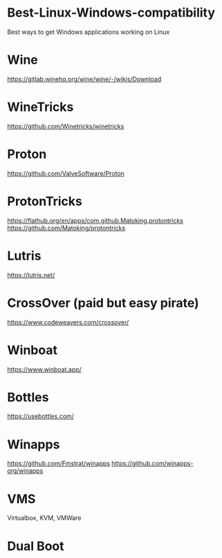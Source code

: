 # Best-Linux-Windows-compatibility
Best ways to get Windows applications working on Linux
# Wine
https://gitlab.winehq.org/wine/wine/-/wikis/Download
# WineTricks
https://github.com/Winetricks/winetricks
# Proton
https://github.com/ValveSoftware/Proton
# ProtonTricks
https://flathub.org/en/apps/com.github.Matoking.protontricks
https://github.com/Matoking/protontricks
# Lutris
https://lutris.net/
# CrossOver (paid but easy pirate)
https://www.codeweavers.com/crossover/
# Winboat
https://www.winboat.app/
# Bottles
https://usebottles.com/
# Winapps
https://github.com/Fmstrat/winapps https://github.com/winapps-org/winapps
# VMS
Virtualbox, KVM, VMWare
# Dual Boot
